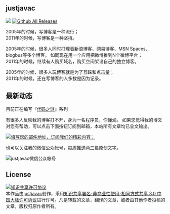 ## justjavac

[![](https://img.shields.io/github/issues/justjavac/justjavac.github.com.svg)](https://github.com/justjavac/justjavac.github.com/issues) [![Github All Releases](https://img.shields.io/github/downloads/justjavac/justjavac.github.com/total.svg)]()

2005年的时候，写博客是一种流行；<br>
2011年的时候，写博客是一种坚持。

2005年的时候，很多人同时打理着新浪博客、网易博客、MSN Spaces、blogbus等多个博客，
如同现在用一个应用把微博推到N个微博平台；<br>
2011年的时候，继续有人购买域名，购买空间架设自己的独立博客。

2005年的时候，很多人玩博客就是为了互踩和点击量；<br>
2011年的时候，还在写博客的人多数是因为记录。

## 最新动态

目前正在编写『[代码之谜](http://justjavac.com/codepuzzle.html)』系列

有很多人反映我的博客打不开，身为一名程序员，你懂滴。
如果您觉得我的博文对您有帮助，可以点击下面按钮订阅到邮箱，本站所有文章均已全文输出。

<!--以下是QQ邮件列表订阅嵌入代码-->
<a rel="nofollow" target="_blank" href="http://list.qq.com/cgi-bin/qf_invite?id=9470cda4ab8e31116b60ca9011bc7991511661b78345faed">
	<img border="0" alt="填写您的邮件地址，订阅我们的精彩内容：" src="http://rescdn.list.qq.com/zh_CN/htmledition/images/qunfa/manage/picMode_light_m.png" />
</a>

也可以关注我的微信公众帐号，每周推送两三篇原创文字。

![justjavac微信公众帐号](http://justjavac.com/assets/images/weixin-justjavac.jpg)

## License

<a rel="license" href="http://creativecommons.org/licenses/by-nc-sa/3.0/cn/"><img alt="知识共享许可协议" style="border-width:0" src="http://i.creativecommons.org/l/by-nc-sa/3.0/cn/88x31.png" /></a><br />本<span xmlns:dct="http://purl.org/dc/terms/" href="http://purl.org/dc/dcmitype/Text" rel="dct:type">作品</span>由<a xmlns:cc="http://creativecommons.org/ns#" href="http://justjavac.com" property="cc:attributionName" rel="cc:attributionURL">justjavac</a>创作，采用<a rel="license" href="http://creativecommons.org/licenses/by-nc-sa/3.0/cn/">知识共享署名-非商业性使用-相同方式共享 3.0 中国大陆许可协议</a>进行许可。凡是转载的文章，翻译的文章，或者由其他作者投稿的文章，版权归原作者所有。
